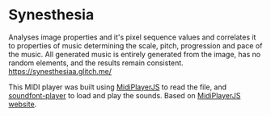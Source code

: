 # Synesthesia

Analyses image properties and it's pixel sequence values and correlates it to properties of music determining the scale, pitch, progression and pace of the music. All generated music is entirely generated from the image, has no random elements, and the results remain consistent. https://synesthesiaa.glitch.me/

This MIDI player was built using [MidiPlayerJS](https://github.com/grimmdude/MidiPlayerJS) to read the file, and [soundfont-player](https://github.com/danigb/soundfont-player) to load and play the sounds. Based on [MidiPlayerJS website](http://grimmdude.com/MidiPlayerJS/).
